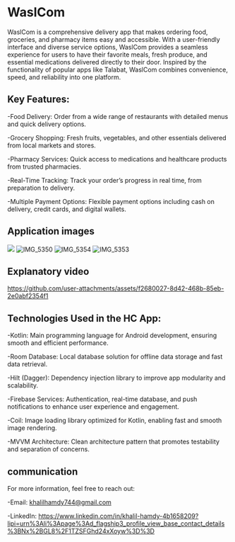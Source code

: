# WaslCom
WaslCom is a comprehensive delivery app that makes ordering food, groceries, and pharmacy items easy and accessible. With a user-friendly interface and diverse service options, WaslCom provides a seamless experience for users to have their favorite meals, fresh produce, and essential medications delivered directly to their door. Inspired by the functionality of popular apps like Talabat, WaslCom combines convenience, speed, and reliability into one platform.

## Key Features:
-Food Delivery: Order from a wide range of restaurants with detailed menus and quick delivery options.

-Grocery Shopping: Fresh fruits, vegetables, and other essentials delivered from local markets and stores.

-Pharmacy Services: Quick access to medications and healthcare products from trusted pharmacies.

-Real-Time Tracking: Track your order’s progress in real time, from preparation to delivery.

-Multiple Payment Options: Flexible payment options including cash on delivery, credit cards, and digital wallets.
## Application images
![](https://github.com/user-attachments/assets/d470fd1c-aa6b-4347-a731-2e64fe427575)
![IMG_5350](https://github.com/user-attachments/assets/28a01e34-d7ff-416f-9574-69f3fe560897)
![IMG_5354](https://github.com/user-attachments/assets/def8270b-ccf0-41d0-b511-1b1c417d9fe2)
![IMG_5353](https://github.com/user-attachments/assets/7847677d-e045-4356-b7d5-6bf3d308c84e)

## Explanatory video
https://github.com/user-attachments/assets/f2680027-8d42-468b-85eb-2e0abf2354f1

## Technologies Used in the HC App:

-Kotlin: Main programming language for Android development, ensuring smooth and efficient performance.

-Room Database: Local database solution for offline data storage and fast data retrieval.

-Hilt (Dagger): Dependency injection library to improve app modularity and scalability.

-Firebase Services: Authentication, real-time database, and push notifications to enhance user experience and engagement.

-Coil: Image loading library optimized for Kotlin, enabling fast and smooth image rendering.

-MVVM Architecture: Clean architecture pattern that promotes testability and separation of concerns.


## communication
For more information, feel free to reach out:

-Email: khalilhamdy744@gmail.com

-LinkedIn: https://www.linkedin.com/in/khalil-hamdy-4b1658209?lipi=urn%3Ali%3Apage%3Ad_flagship3_profile_view_base_contact_details%3BNx%2BGL8%2F1TZSFGhd24xXoyw%3D%3D
